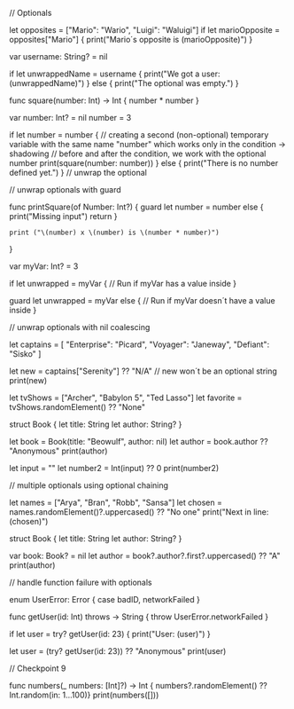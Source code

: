 // Optionals

let opposites = ["Mario": "Wario", "Luigi": "Waluigi"]
if let marioOpposite = opposites["Mario"] {
    print("Mario´s opposite is \(marioOpposite)")
}

var username: String? = nil

if let unwrappedName = username {
    print("We got a user: \(unwrappedName)")
} else {
    print("The optional was empty.")
}

func square(number: Int) -> Int {
    number * number
}

var number: Int? = nil
number = 3

if let number = number { 
    // creating a second (non-optional) temporary variable with the same name "number" which works only in the condition -> shadowing
    // before and after the condition, we work with the optional number
    print(square(number: number))
} else {
    print("There is no number defined yet.")
}
// unwrap the optional


// unwrap optionals with guard

func printSquare(of Number: Int?) {
    guard let number = number else {
        print("Missing input")
        return
    }
    
    print ("\(number) x \(number) is \(number * number)")
}

var myVar: Int? = 3

if let unwrapped = myVar {
    // Run if myVar has a value inside
}

guard let unwrapped = myVar else {
    // Run if myVar doesn´t have a value inside
}


// unwrap optionals with nil coalescing

let captains = [
    "Enterprise": "Picard",
    "Voyager": "Janeway",
    "Defiant": "Sisko"
]

let new = captains["Serenity"] ?? "N/A"
// new won´t be an optional string
print(new)

let tvShows = ["Archer", "Babylon 5", "Ted Lasso"]
let favorite = tvShows.randomElement() ?? "None"

struct Book {
    let title: String
    let author: String?
}

let book = Book(title: "Beowulf", author: nil)
let author = book.author ?? "Anonymous"
print(author)


let input = ""
let number2 = Int(input) ?? 0
print(number2)


// multiple optionals using optional chaining

let names = ["Arya", "Bran", "Robb", "Sansa"]
let chosen = names.randomElement()?.uppercased() ?? "No one"
print("Next in line: \(chosen)")

struct Book {
    let title: String
    let author: String?
}

var book: Book? = nil
let author = book?.author?.first?.uppercased() ?? "A"
print(author)


// handle function failure with optionals

enum UserError: Error {
    case badID, networkFailed
}

func getUser(id: Int) throws -> String {
    throw UserError.networkFailed
}

if let user = try? getUser(id: 23) {
    print("User: \(user)")
}

let user = (try? getUser(id: 23)) ?? "Anonymous"
print(user)


// Checkpoint 9

func numbers(_ numbers: [Int]?) -> Int { numbers?.randomElement() ?? Int.random(in: 1...100)}
print(numbers([]))
